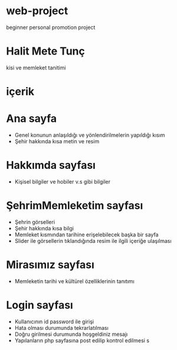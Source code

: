 # web-project
beginner personal promotion project

# Halit Mete Tunç
kisi ve memleket tanitimi

# içerik

# Ana sayfa
- Genel konunun anlaşıldığı ve yönlendirilmelerin yapıldığı kısım
- Şehir hakkında kısa metin ve resim

# Hakkımda sayfası
- Kişisel bilgiler ve hobiler v.s gibi bilgiler

# ŞehrimMemleketim sayfası
- Şehrin görselleri
- Şehir hakkında kısa bilgi
- Memleket kısmından tarihine erişelebilecek başka bir sayfa
- Slider ile görsellerin tıklandığında resim ile ilgili içeriğe ulaşılması

# Mirasımız sayfası
- Memleketin tarihi ve kültürel özelliklerinin tanıtımı

# Login sayfası
- Kullanıcının id password ile girişi
- Hata olması durumunda tekrarlatılması
- Doğru girilmesi durumunda hoşgeldiniz mesajı
- Yapılanların php sayfasına post edilip kontrol edilmesi s
